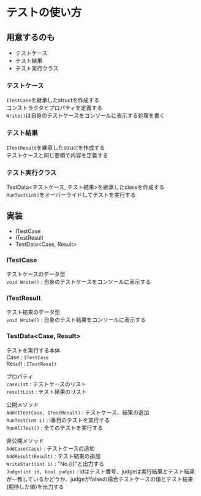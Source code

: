﻿# テストの使い方


## 用意するのも
- テストケース
- テスト結果
- テスト実行クラス


### テストケース
`ITestCase`を継承したstructを作成する  
コンストラクタとプロパティを定義する  
`Write()`は自身のテストケースをコンソールに表示する処理を書く  


### テスト結果
`ITestResult`を継承したstructを作成する  
テストケースと同じ要領で内容を定義する  


### テスト実行クラス
TestData<テストケース, テスト結果>を継承したclassを作成する  
`RunTest(int)`をオーバーライドしてテストを実行する  



## 実装
- ITestCase
- ITestResult
- TestData\<Case, Result\>


### ITestCase
テストケースのデータ型  
`void Write()` : 自身のテストケースをコンソールに表示する  


### ITestResult
テスト結果のデータ型  
`void Write()` : 自身のテスト結果をコンソールに表示する  


### TestData\<Case, Result\>
テストを実行する本体  
Case : `ITestCase`  
Result : `ITestResult`  

プロパティ  
`caseList` : テストケースのリスト  
`resultList` : テスト結果のリスト  

公開メソッド  
`Add(ITestCase, ITestResult)` : テストケース、結果の追加  
`RunTest(int i)` : i番目のテストを実行する  
`RunAllTest()` : 全てのテストを実行する  

非公開メソッド  
`AddCase(Case)` : テストケースの追加  
`AddResult(Result)` : テスト結果の追加  
`WriteStart(int i)` : "No.{i}"と出力する  
`Judge(int id, bool judge)` : idはテスト番号、judgeは実行結果とテスト結果が一致しているかどうか、judgeがfalseの場合テストケースの値とテスト結果(期待した値)を出力する  